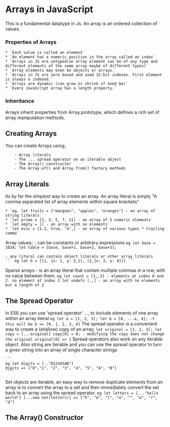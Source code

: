 # Arrays in JavaScript
This is a fundamental datatype in Js.
An array is an ordered collection of values.

### Properties of Arrays
    * `Each value is called an element`
    * `An element has a numeric position in the array called an index`
    * `Arrays in JS are untyped(an array element can be of any type and different elements of the same array maybe of different types)`
    * `Array elements may even be objects or arrays.`
    * `Arrays in JS are zero based and used 32-bit indexes. First element is always o indexed.`
    * `Arrays are dynamic (can grow or shrink if need be)`
    * `Every JavaScript array has a length property.`


### Inheritance
Arrays inherit properties from Array.prototype, which defines a rich set of array manipulation methods.

## Creating Arrays
You can create Arrays using;
```
    - Array literals
    - The ... spread operator on an iterable object
    - The Array() constructor
    - The Array.of() and Array.from() factory methods
```
## Array Literals
Its by far the simplest way to create an array.
An array literal is simply "A comma separated list of array elements within square brackets"

    * `eg. let fruits = ["mangoes", "apples", "oranges"] - an array of string literals`
    * `let prime = [2, 3, 5, 7, 11] - an array of 5 numeric elements`
    * `let empty = [] - an array with no elements`
    * `let misc = [1.1, true, "a",] - an array of various types * trailing comma`

Array values;
    - can be constants or arbitrary expressions
    ``` eg let base = 1024; let table = [base, base+1, base+2, base+3]; ```

    - any literal can contain object literals or other array literals
    ``` eg let b = [[1, {x: 1, y: 2,}], [2,{x: 3, y: 4}]] ```

Sparse arrays - is an array literal that contain multiple commas in a row, with no value between them.
    ```
    eg let count = [1,,3] - elements at index 0 and 2. no element at index 1
    let undefs [,,] - an array with no elements but a length of 2
    ```

## The Spread Operator
In ES6 you can use 'spread operator' ..., to include elements of one array within an array literal
    ```
    eg let a = [1, 2, 3];
    let b = [0, ...a, 4]; -t this will be b == [0, 1, 2, 3, 4]
    ```
The spread operator is a convenient way to create a (shallow) copy of an array;
    ```
    let original = [1, 2, 3];
    let copy = [...original]
    copy[0] = 0; - modifying the copy does not change the original
    original[0] => 1
    ```
Spread operators also work on any iterable object. Also string are iterable and you can use the spread operator to turn a given string into an array of single character strings

    ```
    eg let digits = [.."012345AB"]
    digits => ["0","1", "2", "3", "4", "5", "A", "B"]
    ```
Set objects are iterable, an easy way to remove duplicate elements from an array is to convert the array to a set and then immediately convert the set back to an array using the spread operator.
    ```
    eg let letters = [..."hello world"]
    [...new Set(letters)] => ["h", "e", "l", "o", "", "w", "r", "d"]
    ```

## The Array() Constructor

